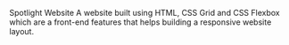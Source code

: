 Spotlight Website
A website built using HTML, CSS Grid and CSS Flexbox which are a front-end features that helps building a responsive website layout.
